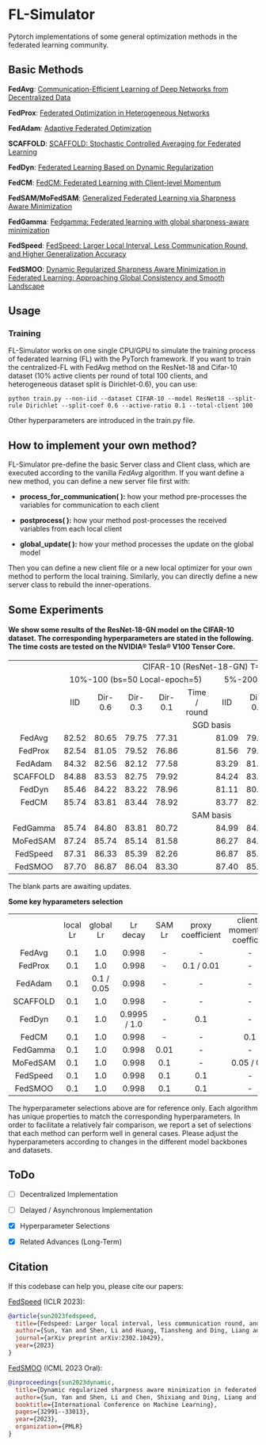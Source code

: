 # FL-Simulator
Pytorch implementations of some general optimization methods in the federated learning community.

## Basic Methods

**FedAvg**: [Communication-Efficient Learning of Deep Networks
from Decentralized Data](http://proceedings.mlr.press/v54/mcmahan17a/mcmahan17a.pdf)

**FedProx**: [Federated Optimization in Heterogeneous Networks](https://arxiv.org/pdf/1812.06127.pdf)

**FedAdam**: [Adaptive Federated Optimization](https://openreview.net/pdf?id=LkFG3lB13U5)

**SCAFFOLD**: [SCAFFOLD: Stochastic Controlled Averaging for Federated Learning](http://proceedings.mlr.press/v119/karimireddy20a/karimireddy20a.pdf)

**FedDyn**: [Federated Learning Based on
Dynamic Regularization](https://openreview.net/pdf?id=B7v4QMR6Z9w)

**FedCM**: [FedCM: Federated Learning with
Client-level Momentum](https://arxiv.org/pdf/2106.10874.pdf)

**FedSAM/MoFedSAM**: [Generalized Federated Learning via Sharpness Aware Minimization](https://proceedings.mlr.press/v162/qu22a/qu22a.pdf)

**FedGamma**: [Fedgamma: Federated learning with global sharpness-aware minimization](https://ieeexplore.ieee.org/abstract/document/10269141)

**FedSpeed**: [FedSpeed: Larger Local Interval, Less Communication Round, and Higher Generalization Accuracy](https://openreview.net/pdf?id=bZjxxYURKT)

**FedSMOO**: [Dynamic Regularized Sharpness Aware Minimization in Federated Learning: Approaching Global Consistency and Smooth Landscape](https://proceedings.mlr.press/v202/sun23h.html)


## Usage
### Training

FL-Simulator works on one single CPU/GPU to simulate the training process of federated learning (FL) with the PyTorch framework. If you want to train the centralized-FL with FedAvg method on the ResNet-18 and Cifar-10 dataset (10% active clients per round of total 100 clients, and heterogeneous dataset split is Dirichlet-0.6), you can use:
```train cFL
python train.py --non-iid --dataset CIFAR-10 --model ResNet18 --split-rule Dirichlet --split-coef 0.6 --active-ratio 0.1 --total-client 100
```
Other hyperparameters are introduced in the train.py file.

## How to implement your own method?

FL-Simulator pre-define the basic Server class and Client class, which are executed according to the vanilla $FedAvg$ algorithm. If you want define a new method, you can define a new server file first with:

- **process_for_communication( ):** how your method pre-processes the variables for communication to each client 

- **postprocess( ):** how your method post-processes the received variables from each local client

- **global_update( ):** how your method processes the update on the global model

Then you can define a new client file or a new local optimizer for your own method to perform the local training. Similarly, you can directly define a new server class to rebuild the inner-operations.



## Some Experiments
#### We show some results of the ResNet-18-GN model on the CIFAR-10 dataset. The corresponding hyperparameters are stated in the following. The time costs are tested on the NVIDIA® Tesla® V100 Tensor Core. 
<p align="center">
<table>
    <tbody align="center" valign="center">
        <tr>
            <td colspan="1">   </td>
            <td colspan="10"> CIFAR-10 (ResNet-18-GN) T=1000 </td>
        </tr>
        <tr>
            <td colspan="1">  </td>
            <td colspan="5">  10%-100 (bs=50 Local-epoch=5)  </td>
            <td colspan="5">  5%-200 (bs=25 Local-epoch=5)	 </td>
        </tr>
        <tr>
            <td colspan="1">  </td>
            <td colspan="1"> IID </td>
            <td colspan="1"> Dir-0.6 </td>
            <td colspan="1"> Dir-0.3 </td>
            <td colspan="1"> Dir-0.1 </td>
            <td colspan="1"> Time / round </td>
            <td colspan="1"> IID </td>
            <td colspan="1"> Dir-0.6 </td>
            <td colspan="1"> Dir-0.3 </td>
            <td colspan="1"> Dir-0.1 </td>
            <td colspan="1"> Time / round </td>
        </tr>
        <tr>
            <td colspan="1">   </td>
            <td colspan="10"> SGD basis </td>
        </tr>
        <tr>
            <td colspan="1"> FedAvg </td>
            <td colspan="1"> 82.52 </td>
            <td colspan="1"> 80.65 </td>
            <td colspan="1"> 79.75 </td>
            <td colspan="1"> 77.31 </td>
            <td colspan="1">   </td>
            <td colspan="1"> 81.09 </td>
            <td colspan="1"> 79.93 </td>
            <td colspan="1"> 78.66 </td>
            <td colspan="1"> 75.21 </td>
            <td colspan="1">   </td>
        </tr>
        <tr>
            <td colspan="1"> FedProx </td>
            <td colspan="1"> 82.54 </td>
            <td colspan="1"> 81.05 </td>
            <td colspan="1"> 79.52 </td>
            <td colspan="1"> 76.86 </td>
            <td colspan="1">   </td>
            <td colspan="1"> 81.56 </td>
            <td colspan="1"> 79.49 </td>
            <td colspan="1"> 78.76 </td>
            <td colspan="1"> 75.84 </td>
            <td colspan="1">   </td>
        </tr>
        <tr>
            <td colspan="1"> FedAdam </td>
            <td colspan="1"> 84.32 </td>
            <td colspan="1"> 82.56 </td>
            <td colspan="1"> 82.12 </td>
            <td colspan="1"> 77.58 </td>
            <td colspan="1">   </td>
            <td colspan="1"> 83.29 </td>
            <td colspan="1"> 81.22 </td>
            <td colspan="1"> 80.22 </td>
            <td colspan="1"> 75.83 </td>
            <td colspan="1">   </td>
        </tr>
        <tr>
            <td colspan="1"> SCAFFOLD </td>
            <td colspan="1"> 84.88 </td>
            <td colspan="1"> 83.53 </td>
            <td colspan="1"> 82.75 </td>
            <td colspan="1"> 79.92 </td>
            <td colspan="1">   </td>
            <td colspan="1"> 84.24 </td>
            <td colspan="1"> 83.01 </td>
            <td colspan="1"> 82.04 </td>
            <td colspan="1"> 78.23 </td>
            <td colspan="1">   </td>
        </tr>
        <tr>
            <td colspan="1"> FedDyn </td>
            <td colspan="1"> 85.46 </td>
            <td colspan="1"> 84.22 </td>
            <td colspan="1"> 83.22 </td>
            <td colspan="1"> 78.96 </td>
            <td colspan="1">   </td>
            <td colspan="1"> 81.11 </td>
            <td colspan="1"> 80.25 </td>
            <td colspan="1"> 79.43 </td>
            <td colspan="1"> 75.43 </td>
            <td colspan="1">   </td>
        </tr>
        <tr>
            <td colspan="1"> FedCM </td>
            <td colspan="1"> 85.74 </td>
            <td colspan="1"> 83.81 </td>
            <td colspan="1"> 83.44 </td>
            <td colspan="1"> 78.92 </td>
            <td colspan="1">   </td>
            <td colspan="1"> 83.77 </td>
            <td colspan="1"> 82.01 </td>
            <td colspan="1"> 80.77 </td>
            <td colspan="1"> 75.91 </td>
            <td colspan="1">   </td>
        </tr>
        <tr>
            <td colspan="1">   </td>
            <td colspan="10"> SAM basis </td>
        </tr>
        <tr>
            <td colspan="1"> FedGamma </td>
            <td colspan="1"> 85.74 </td>
            <td colspan="1"> 84.80 </td>
            <td colspan="1"> 83.81 </td>
            <td colspan="1"> 80.72 </td>
            <td colspan="1">   </td>
            <td colspan="1"> 84.99 </td>
            <td colspan="1"> 84.02 </td>
            <td colspan="1"> 83.03 </td>
            <td colspan="1"> 80.09 </td>
            <td colspan="1">   </td>
        </tr>
        <tr>
            <td colspan="1"> MoFedSAM </td>
            <td colspan="1"> 87.24 </td>
            <td colspan="1"> 85.74 </td>
            <td colspan="1"> 85.14 </td>
            <td colspan="1"> 81.58 </td>
            <td colspan="1">   </td>
            <td colspan="1"> 86.27 </td>
            <td colspan="1"> 84.71 </td>
            <td colspan="1"> 83.44 </td>
            <td colspan="1"> 79.02 </td>
            <td colspan="1">   </td>
        </tr>
        <tr>
            <td colspan="1"> FedSpeed </td>
            <td colspan="1"> 87.31 </td>
            <td colspan="1"> 86.33 </td>
            <td colspan="1"> 85.39 </td>
            <td colspan="1"> 82.26 </td>
            <td colspan="1">   </td>
            <td colspan="1"> 86.87 </td>
            <td colspan="1"> 85.07 </td>
            <td colspan="1"> 83.94 </td>
            <td colspan="1"> 79.66 </td>
            <td colspan="1">   </td>
        </tr>
        <tr>
            <td colspan="1"> FedSMOO </td>
            <td colspan="1"> 87.70 </td>
            <td colspan="1"> 86.87 </td>
            <td colspan="1"> 86.04 </td>
            <td colspan="1"> 83.30 </td>
            <td colspan="1">   </td>
            <td colspan="1"> 87.40 </td>
            <td colspan="1"> 85.97 </td>
            <td colspan="1"> 85.14 </td>
            <td colspan="1"> 81.35 </td>
            <td colspan="1">   </td>
        </tr>
    </tbody>
</table>
</p>

The blank parts are awaiting updates.

**Some key hyparameters selection**
<p align="center">
<table>
    <tbody align="center" valign="center">
        <tr>
            <td colspan="1">  </td>
            <td colspan="1"> local Lr </td>
            <td colspan="1"> global Lr </td>
            <td colspan="1"> Lr decay </td>
            <td colspan="1"> SAM Lr </td>
            <td colspan="1"> proxy coefficient </td>
            <td colspan="1"> client-momentum coefficiet </td>
        </tr>
        <tr>
            <td colspan="1"> FedAvg </td>
            <td colspan="1"> 0.1 </td>
            <td colspan="1"> 1.0 </td>
            <td colspan="1"> 0.998 </td>
            <td colspan="1"> - </td>
            <td colspan="1"> - </td>
            <td colspan="1"> - </td>
        </tr>
        <tr>
            <td colspan="1"> FedProx </td>
            <td colspan="1"> 0.1 </td>
            <td colspan="1"> 1.0 </td>
            <td colspan="1"> 0.998 </td>
            <td colspan="1"> - </td>
            <td colspan="1"> 0.1 / 0.01 </td>
            <td colspan="1"> - </td>
        </tr>
        <tr>
            <td colspan="1"> FedAdam </td>
            <td colspan="1"> 0.1 </td>
            <td colspan="1"> 0.1 / 0.05 </td>
            <td colspan="1"> 0.998 </td>
            <td colspan="1"> - </td>
            <td colspan="1"> - </td>
            <td colspan="1"> - </td>
        </tr>
        <tr>
            <td colspan="1"> SCAFFOLD </td>
            <td colspan="1"> 0.1 </td>
            <td colspan="1"> 1.0 </td>
            <td colspan="1"> 0.998 </td>
            <td colspan="1"> - </td>
            <td colspan="1"> - </td>
            <td colspan="1"> - </td>
        </tr>
        <tr>
            <td colspan="1"> FedDyn </td>
            <td colspan="1"> 0.1 </td>
            <td colspan="1"> 1.0 </td>
            <td colspan="1"> 0.9995 / 1.0 </td>
            <td colspan="1"> - </td>
            <td colspan="1"> 0.1 </td>
            <td colspan="1"> - </td>
        </tr>
        <tr>
            <td colspan="1"> FedCM </td>
            <td colspan="1"> 0.1 </td>
            <td colspan="1"> 1.0 </td>
            <td colspan="1"> 0.998 </td>
            <td colspan="1"> - </td>
            <td colspan="1"> - </td>
            <td colspan="1"> 0.1 </td>
        </tr>
        <tr>
            <td colspan="1"> FedGamma </td>
            <td colspan="1"> 0.1 </td>
            <td colspan="1"> 1.0 </td>
            <td colspan="1"> 0.998 </td>
            <td colspan="1"> 0.01 </td>
            <td colspan="1"> - </td>
            <td colspan="1"> - </td>
        </tr>
        <tr>
            <td colspan="1"> MoFedSAM </td>
            <td colspan="1"> 0.1 </td>
            <td colspan="1"> 1.0 </td>
            <td colspan="1"> 0.998 </td>
            <td colspan="1"> 0.1 </td>
            <td colspan="1"> - </td>
            <td colspan="1"> 0.05 / 0.1 </td>
        </tr>
        <tr>
            <td colspan="1"> FedSpeed </td>
            <td colspan="1"> 0.1 </td>
            <td colspan="1"> 1.0 </td>
            <td colspan="1"> 0.998 </td>
            <td colspan="1"> 0.1 </td>
            <td colspan="1"> 0.1 </td>
            <td colspan="1"> - </td>
        </tr>
        <tr>
            <td colspan="1"> FedSMOO </td>
            <td colspan="1"> 0.1 </td>
            <td colspan="1"> 1.0 </td>
            <td colspan="1"> 0.998 </td>
            <td colspan="1"> 0.1 </td>
            <td colspan="1"> 0.1 </td>
            <td colspan="1"> - </td>
        </tr>
    </tbody>
</table>
</p>

The hyperparameter selections above are for reference only. Each algorithm has unique properties to match the corresponding hyperparameters. In order to facilitate a relatively fair comparison, we report a set of selections that each method can perform well in general cases. Please adjust the hyperparameters according to changes in the different model backbones and datasets.

## ToDo
- [ ] Decentralized Implementation
- [ ] Delayed / Asynchronous Implementation
- [x] Hyperparameter Selections
- [x] Related Advances (Long-Term)


## Citation
If this codebase can help you, please cite our papers: 

[FedSpeed](https://arxiv.org/abs/2302.10429) (ICLR 2023):
```bibtex
@article{sun2023fedspeed,
  title={Fedspeed: Larger local interval, less communication round, and higher generalization accuracy},
  author={Sun, Yan and Shen, Li and Huang, Tiansheng and Ding, Liang and Tao, Dacheng},
  journal={arXiv preprint arXiv:2302.10429},
  year={2023}
}
```
[FedSMOO](https://proceedings.mlr.press/v202/sun23h.html) (ICML 2023 Oral):
```bibtex
@inproceedings{sun2023dynamic,
  title={Dynamic regularized sharpness aware minimization in federated learning: Approaching global consistency and smooth landscape},
  author={Sun, Yan and Shen, Li and Chen, Shixiang and Ding, Liang and Tao, Dacheng},
  booktitle={International Conference on Machine Learning},
  pages={32991--33013},
  year={2023},
  organization={PMLR}
}
```